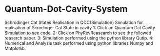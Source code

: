 # Quantum-Dot-Cavity-System
Schrodinger Cat States Realisation in QDC(Simulation)
Simulation for realisation of Scrodinger Cat State in cavity
1: Click on Quantum Dat Cavity Simulation to see code.
2: Click on PhyRevReasearch to see the followed reaserch paper.
3: Simulation performed using the python library Qutip. 
4: Numerical and Analysis task performed using python libraries Numpy and Matplotlib.
